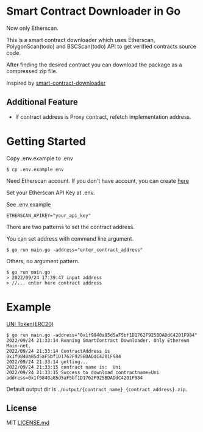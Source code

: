 # Smart Contract Downloader in Go 

Now only Etherscan.

This is a smart contract downloader which uses Etherscan, PolygonScan(todo) and BSCScan(todo) API to get verified contracts source code.

After finding the desired contract you can download the package as a compressed zip file.

Inspired by [smart-contract-downloader](https://github.com/amimaro/smart-contract-downloader)

## Additional Feature

- If contract address is Proxy contract, refetch implementation address. 


# Getting Started

Copy .env.example to .env

    $ cp .env.example env

Need Etherscan account. If you don't have account, you can create [here](https://etherscan.io/register)


Set your Etherscan API Key at .env. 

See .env.example

    ETHERSCAN_APIKEY="your_api_key"

There are two patterns to set the contract address. 

You can set address with command line argument.

    $ go run main.go -address="enter_contract_address"

Others, no argument pattern.

    $ go run main.go
    > 2022/09/24 17:39:47 input address
    > //... enter here contract address



# Example

[UNI Token(ERC20)](https://etherscan.io/token/0x1f9840a85d5af5bf1d1762f925bdaddc4201f984)
        
    $ go run main.go -address="0x1f9840a85d5aF5bf1D1762F925BDADdC4201F984"
    2022/09/24 21:33:14 Running SmartContract Downloader. Only Ethereum Main-net.
    2022/09/24 21:33:14 ContractAddress is 0x1f9840a85d5aF5bf1D1762F925BDADdC4201F984
    2022/09/24 21:33:14 getting...
    2022/09/24 21:33:15 contract name is:  Uni
    2022/09/24 21:33:15 Success to download contractname=Uni address=0x1f9840a85d5aF5bf1D1762F925BDADdC4201F984


Default output dir is `./output/{contract_name}_{contract_address}.zip`.

    
## License

MIT [LICENSE.md](https://github.com/ryom0624/smart-contract-downloader-go/blob/master/LICENSE)

